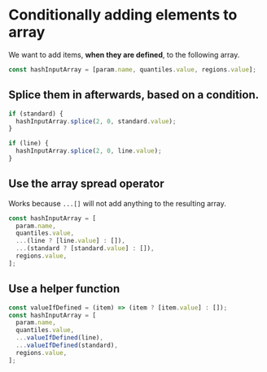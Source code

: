 # Conditionally adding elements to array

We want to add items, **when they are defined**, to the following array.

```javascript
const hashInputArray = [param.name, quantiles.value, regions.value];
```

## Splice them in afterwards, based on a condition.

```javascript
if (standard) {
  hashInputArray.splice(2, 0, standard.value);
}

if (line) {
  hashInputArray.splice(2, 0, line.value);
}
```

## Use the array spread operator

Works because `...[]` will not add anything to the resulting array.

```javascript
const hashInputArray = [
  param.name,
  quantiles.value,
  ...(line ? [line.value] : []),
  ...(standard ? [standard.value] : []),
  regions.value,
];
```

## Use a helper function

```javascript
const valueIfDefined = (item) => (item ? [item.value] : []);
const hashInputArray = [
  param.name,
  quantiles.value,
  ...valueIfDefined(line),
  ...valueIfDefined(standard),
  regions.value,
];
```
